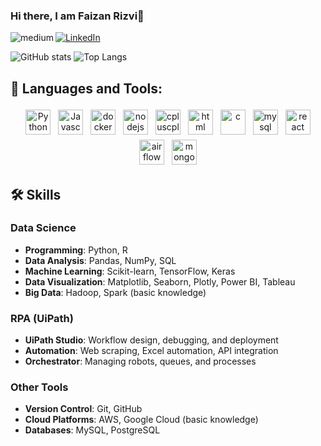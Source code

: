 ### Hi there, I am Faizan Rizvi👋
[<img align="left" alt="medium" src="https://img.shields.io/badge/medium-%2312100E.svg?&style=for-the-badge&logo=medium&logoColor=white" />](https://rizvi-faizan58.medium.com/)
[<img align="centre" alt="LinkedIn" src="https://camo.githubusercontent.com/b154083c1079493bdd28253a7b20c79b16ceceaf57595605af3d69872e9ad9df/68747470733a2f2f696d672e736869656c64732e696f2f62616467652f4c696e6b6564496e2d303037374235" />](https://www.linkedin.com/in/faizan-rizvi-4370a5146/)
</br>


![GitHub stats](https://github-readme-stats.vercel.app/api?username=faizanrizvi&show_icons=true&theme=gruvbox)
![Top Langs](https://github-readme-stats.vercel.app/api/top-langs/?username=faizanrizvi&theme=gruvbox)

## 🧰 Languages and Tools:
<p align="center">
<img onclick="#" src="https://raw.githubusercontent.com/Aarif1430/stack-icons/master/logos/python.svg" alt="Python" height="40" style="vertical-align:top; margin:4px">
<img src="https://raw.githubusercontent.com/Aarif1430/stack-icons/master/logos/javascript.svg" alt="Javascript" height="40" style="vertical-align:top; margin:4px">

 <img src="https://raw.githubusercontent.com/Aarif1430/stack-icons/master/logos/docker.svg" alt="docker" height="40" style="vertical-align:top; margin:4px">
 <img src="https://raw.githubusercontent.com/Aarif1430/stack-icons/master/logos/nodejs.svg" alt="nodejs" height="40" style="vertical-align:top; margin:4px">
 <img src="https://raw.githubusercontent.com/Aarif1430/stack-icons/master/logos/c-plusplus.svg" alt="cpluscplus" height="40" style="vertical-align:top; margin:4px">
 <img src="https://raw.githubusercontent.com/Aarif1430/stack-icons/master/logos/html-5.svg" alt="html" height="40" style="vertical-align:top; margin:4px">
 <img src="https://raw.githubusercontent.com/Aarif1430/stack-icons/master/logos/c.svg" alt="c" height="40" style="vertical-align:top; margin:4px">
 <img src="https://raw.githubusercontent.com/Aarif1430/stack-icons/master/logos/mysql.svg" alt="mysql" height="40" style="vertical-align:top; margin:4px">
 <img src="https://raw.githubusercontent.com/Aarif1430/stack-icons/master/logos/react.svg" alt="react" height="40" style="vertical-align:top; margin:4px">
 <img src="https://raw.githubusercontent.com/Aarif1430/stack-icons/master/logos/airflow.svg" alt="airflow" height="40" style="vertical-align:top; margin:4px">
 <img src="https://raw.githubusercontent.com/Aarif1430/stack-icons/master/logos/mongodb.svg" alt="mongodb" height="40" style="vertical-align:top; margin:4px">
</p>

## 🛠️ Skills

### Data Science
- **Programming**: Python, R
- **Data Analysis**: Pandas, NumPy, SQL
- **Machine Learning**: Scikit-learn, TensorFlow, Keras
- **Data Visualization**: Matplotlib, Seaborn, Plotly, Power BI, Tableau
- **Big Data**: Hadoop, Spark (basic knowledge)

### RPA (UiPath)
- **UiPath Studio**: Workflow design, debugging, and deployment
- **Automation**: Web scraping, Excel automation, API integration
- **Orchestrator**: Managing robots, queues, and processes

### Other Tools
- **Version Control**: Git, GitHub
- **Cloud Platforms**: AWS, Google Cloud (basic knowledge)
- **Databases**: MySQL, PostgreSQL
<!--
**faizanrizvi/faizanrizvi** is a ✨ _special_ ✨ repository because its `README.md` (this file) appears on your GitHub profile.

Here are some ideas to get you started:

- 🔭 I’m currently working on ...
- 🌱 I’m currently learning ...
- 👯 I’m looking to collaborate on ...
- 🤔 I’m looking for help with ...
- 💬 Ask me about ...
- 📫 How to reach me: ...
- 😄 Pronouns: ...
- ⚡ Fun fact: ...
-->
